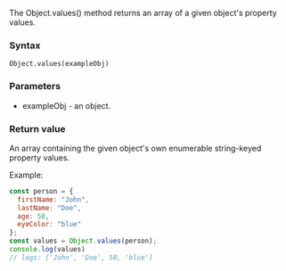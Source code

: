 The Object.values() method returns an array of a given object's property values.

### Syntax
`Object.values(exampleObj)`

### Parameters
- exampleObj - an object.

### Return value
An array containing the given object's own enumerable string-keyed property values.

Example:
```js
const person = {
  firstName: "John",
  lastName: "Doe",
  age: 50,
  eyeColor: "blue"
};
const values = Object.values(person);
console.log(values)
// logs: ['John', 'Doe', 50, 'blue']
```
